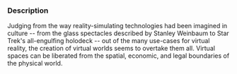 ### Description
Judging from the way reality-simulating technologies had been imagined in culture -- from the glass spectacles described by Stanley Weinbaum to Star Trek's all-engulfing holodeck -- out of the many use-cases for virtual reality, the creation of virtual worlds seems to overtake them all. 
Virtual spaces can be liberated from the spatial, economic, and legal boundaries of the physical world. 
